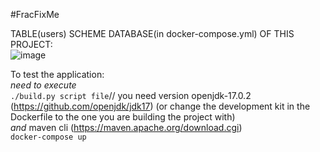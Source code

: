 #FracFixMe



TABLE(users) SCHEME DATABASE(in docker-compose.yml) OF THIS PROJECT: \
![image](https://github.com/ArslanIbragimov/FracFixMe/assets/117119270/1f2c2215-4a1a-4144-85b2-ff4816393c5c)


To test the application: \
*need to execute*\
`` ./build.py script file ``// you need version openjdk-17.0.2 (https://github.com/openjdk/jdk17) (or change the development kit in the Dockerfile to the one you are building the project with) \
*and*
maven cli (https://maven.apache.org/download.cgi)\
`` docker-compose up ``

